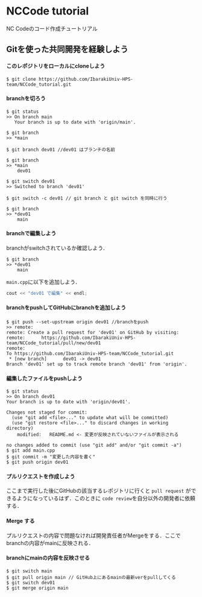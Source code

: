 # NCCode tutorial
NC Codeのコード作成チュートリアル


## Gitを使った共同開発を経験しよう

####  このレポジトリをローカルにcloneしよう

```git
$ git clone https://github.com/IbarakiUniv-HPS-team/NCCode_tutorial.git
```

#### branchを切ろう

```git
$ git status
>> On branch main
   Your branch is up to date with 'origin/main'.

$ git branch
>> *main

$ git branch dev01 //dev01 はブランチの名前

$ git branch
>> *main
    dev01

$ git switch dev01
>> Switched to branch 'dev01'

$ git switch -c dev01 // git branch と git switch を同時に行う

$ git branch
>> *dev01
    main
```


#### branchで編集しよう
branchがswitchされているか確認しよう．
```git
$ git branch
>> *dev01
    main
```

`main.cpp`に以下を追加しよう．

```cpp
cout << "dev01 で編集" << endl;
```

#### branchをpushしてGitHubにbranchを追加しよう

```git
$ git push --set-upstream origin dev01 //branchをpush
>> remote:
remote: Create a pull request for 'dev01' on GitHub by visiting:
remote:      https://github.com/IbarakiUniv-HPS-team/NCCode_tutorial/pull/new/dev01
remote:
To https://github.com/IbarakiUniv-HPS-team/NCCode_tutorial.git
 * [new branch]      dev01 -> dev01
Branch 'dev01' set up to track remote branch 'dev01' from 'origin'.
```

#### 編集したファイルをpushしよう

```git
$ git status
>> On branch dev01
Your branch is up to date with 'origin/dev01'.

Changes not staged for commit:
  (use "git add <file>..." to update what will be committed)
  (use "git restore <file>..." to discard changes in working directory)
	modified:   README.md <- 変更が反映されていないファイルが表示される

no changes added to commit (use "git add" and/or "git commit -a")
$ git add main.cpp
$ git commit -m "変更した内容を書く"
$ git push origin dev01
```

#### プルリクエストを作成しよう
ここまで実行した後にGitHubの該当するレポジトリに行くと `pull request` ができるようになっているはず．このときに `code review`を自分以外の開発者に依頼する．

#### Merge する
プルリクエストの内容で問題なければ開発責任者がMergeをする．ここでbranchの内容がmainに反映される．

#### branchにmainの内容を反映させる

```git
$ git switch main
$ git pull origin main // GitHub上にあるmainの最新verをpullしてくる
$ git switch dev01
$ git merge origin main
```
